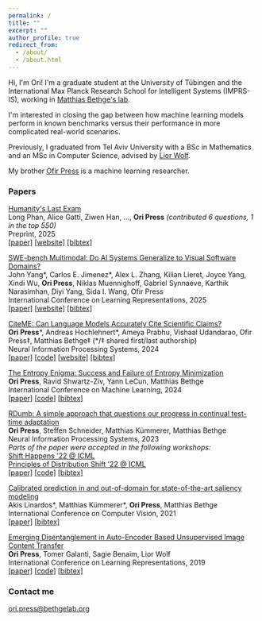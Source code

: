 ```yaml
---
permalink: /
title: ""
excerpt: ""
author_profile: true
redirect_from: 
  - /about/
  - /about.html
---
```


<script>
function toggleBibtex(id) {
    const element = document.getElementById(id);
    if (element.style.display === "none" || element.style.display === "") {
        element.style.display = "block";
    } else {
        element.style.display = "none";
    }
}
</script>

<style>
.bibtex-block {
    display: none;
    background: #f5f5f5;
    padding: 15px;
    margin: 10px 0;
    border-radius: 4px;
    font-family: monospace;
    white-space: pre-wrap;
    font-size: 0.85em;
}

.bibtex-link {
    text-decoration: none;
    cursor: pointer;
}
</style>

Hi, I'm Ori! I'm a graduate student at the University of Tübingen and the International Max Planck Research School for Intelligent Systems (IMPRS-IS), working in [Matthias Bethge's lab](https://bethgelab.org). 

I'm interested in closing the gap between how machine learning models perform in known benchmarks versus their performance in more complicated real-world scenarios.

Previously, I graduated from Tel Aviv University with a BSc in Mathematics and an MSc in Computer Science, advised by [Lior Wolf](https://www.cs.tau.ac.il/~wolf/).

My brother [Ofir Press](https://ofir.io/) is a machine learning researcher.

### Papers

<u>Humanity's Last Exam</u>  
Long Phan, Alice Gatti, Ziwen Han, …, **Ori Press** *(contributed 6 questions, 1 in the top 550)*  
Preprint, 2025  
[[paper]](https://arxiv.org/abs/2501.14249) [[website]](https://agi.safe.ai/) [[bibtex]](javascript:toggleBibtex('bibtex-humanitysexam'))
<div id="bibtex-humanitysexam" class="bibtex-block">@misc{phan2025humanitysexam,
  title={Humanity's Last Exam},
  author={Long Phan and Alice Gatti and Ziwen Han and Nathaniel Li and Josephina Hu and Hugh Zhang and Sean Shi and Michael Choi and Anish Agrawal and Arnav Chopra and Adam Khoja and Ryan Kim and Jason Hausenloy and Oliver Zhang and Mantas Mazeika and Daron Anderson and Tung Nguyen and Mobeen Mahmood and Fiona Feng and Steven Y. Feng and Haoran Zhao and Michael Yu and Varun Gangal and Chelsea Zou and Zihan Wang and Jessica P. Wang and Pawan Kumar and Oleksandr Pokutnyi and Robert Gerbicz and Serguei Popov and John-Clark Levin and Mstyslav Kazakov and Johannes Schmitt and Geoff Galgon and Alvaro Sanchez and Yongki Lee and Will Yeadon and Scott Sauers and Marc Roth and Chidozie Agu and Søren Riis and Fabian Giska and Saiteja Utpala and Zachary Giboney and Gashaw M. Goshu and Joan of Arc Xavier and Sarah-Jane Crowson and Mohinder Maheshbhai Naiya and Noah Burns and Lennart Finke and Zerui Cheng and Hyunwoo Park and Francesco Fournier-Facio and John Wydallis and Mark Nandor and Ankit Singh and Tim Gehrunger and Jiaqi Cai and Ben McCarty and Darling Duclosel and Jungbae Nam and Jennifer Zampese and Ryan G. Hoerr and Aras Bacho and Gautier Abou Loume and Abdallah Galal and Hangrui Cao and Alexis C Garretson and Damien Sileo and Qiuyu Ren and Doru Cojoc and Pavel Arkhipov and Usman Qazi and Lianghui Li and Sumeet Motwani and Christian Schroeder de Witt and Edwin Taylor and Johannes Veith and Eric Singer and Taylor D. Hartman and Paolo Rissone and Jaehyeok Jin and Jack Wei Lun Shi and Chris G. Willcocks and Joshua Robinson and Aleksandar Mikov and Ameya Prabhu and Longke Tang and Xavier Alapont and Justine Leon Uro and Kevin Zhou and Emily de Oliveira Santos and Andrey Pupasov Maksimov and Edward Vendrow and Kengo Zenitani and Julien Guillod and Yuqi Li and Joshua Vendrow and Vladyslav Kuchkin and Ng Ze-An and Pierre Marion and Denis Efremov and Jayson Lynch and Kaiqu Liang and Andrew Gritsevskiy and Dakotah Martinez and Ben Pageler and Nick Crispino and Dimitri Zvonkine and Natanael Wildner Fraga and Saeed Soori and Ori Press and Henry Tang and Julian Salazar and Sean R. Green and Lina Brüssel and Moon Twayana and Aymeric Dieuleveut and T. Ryan Rogers and Wenjin Zhang and Bikun Li and Jinzhou Yang and Arun Rao and Gabriel Loiseau and Mikhail Kalinin and Marco Lukas and Ciprian Manolescu and Subrata Mishra and Ariel Ghislain Kemogne Kamdoum and Tobias Kreiman and Tad Hogg and Alvin Jin and Carlo Bosio and Gongbo Sun and Brian P Coppola and Tim Tarver and Haline Heidinger and Rafael Sayous and Stefan Ivanov and Joseph M Cavanagh and Jiawei Shen and Joseph Marvin Imperial and Philippe Schwaller and Shaipranesh Senthilkuma and Andres M Bran and Ali Dehghan and Andres Algaba and Brecht Verbeken and David Noever and Ragavendran P V and Lisa Schut and Ilia Sucholutsky and Evgenii Zheltonozhskii and Derek Lim and Richard Stanley and Shankar Sivarajan and Tong Yang and John Maar and Julian Wykowski and Martí Oller and Jennifer Sandlin and Anmol Sahu and Yuzheng Hu and Sara Fish and Nasser Heydari and Archimedes Apronti and Kaivalya Rawal and Tobias Garcia Vilchis and Yuexuan Zu and Martin Lackner and James Koppel and Jeremy Nguyen and Daniil S. Antonenko and Steffi Chern and Bingchen Zhao and Pierrot Arsene and Alan Goldfarb and Sergey Ivanov and Rafał Poświata and Chenguang Wang and Daofeng Li and Donato Crisostomi and Andrea Achilleos and Benjamin Myklebust and Archan Sen and David Perrella and Nurdin Kaparov and Mark H Inlow and Allen Zang and Elliott Thornley and Daniil Orel and Vladislav Poritski and Shalev Ben-David and Zachary Berger and Parker Whitfill and Michael Foster and Daniel Munro and Linh Ho and Dan Bar Hava and Aleksey Kuchkin and Robert Lauff and David Holmes and Frank Sommerhage and Keith Schneider and Zakayo Kazibwe and Nate Stambaugh and Mukhwinder Singh and Ilias Magoulas and Don Clarke and Dae Hyun Kim and Felipe Meneguitti Dias and Veit Elser and Kanu Priya Agarwal and Victor Efren Guadarrama Vilchis and Immo Klose and Christoph Demian and Ujjwala Anantheswaran and Adam Zweiger and Guglielmo Albani and Jeffery Li and Nicolas Daans and Maksim Radionov and Václav Rozhoň and Ziqiao Ma and Christian Stump and Mohammed Berkani and Jacob Platnick and Volodymyr Nevirkovets and Luke Basler and Marco Piccardo and Ferenc Jeanplong and Niv Cohen and Josef Tkadlec and Paul Rosu and Piotr Padlewski and Stanislaw Barzowski and Kyle Montgomery and Aline Menezes and Arkil Patel and Zixuan Wang and Jamie Tucker-Foltz and Jack Stade and Tom Goertzen and Fereshteh Kazemi and Jeremiah Milbauer and John Arnold Ambay and Abhishek Shukla and Yan Carlos Leyva Labrador and Alan Givré and Hew Wolff and Vivien Rossbach and Muhammad Fayez Aziz and Younesse Kaddar and Yanxu Chen and Robin Zhang and Jiayi Pan and Antonio Terpin and Niklas Muennighoff and Hailey Schoelkopf and Eric Zheng and Avishy Carmi and Adam Jones and Jainam Shah and Ethan D. L. Brown and Kelin Zhu and Max Bartolo and Richard Wheeler and Andrew Ho and Shaul Barkan and Jiaqi Wang and Martin Stehberger and Egor Kretov and Kaustubh Sridhar and Zienab EL-Wasif and Anji Zhang and Daniel Pyda and Joanna Tam and David M. Cunningham and Vladimir Goryachev and Demosthenes Patramanis and Michael Krause and Andrew Redenti and Daniel Bugas and David Aldous and Jesyin Lai and Shannon Coleman and Mohsen Bahaloo and Jiangnan Xu and Sangwon Lee and Sandy Zhao and Ning Tang and Michael K. Cohen and Micah Carroll and Orr Paradise and Jan Hendrik Kirchner and Stefan Steinerberger and Maksym Ovchynnikov and Jason O. Matos and Adithya Shenoy and Benedito Alves de Oliveira Junior and Michael Wang and Yuzhou Nie and Paolo Giordano and Philipp Petersen and Anna Sztyber-Betley and Priti Shukla and Jonathan Crozier and Antonella Pinto and Shreyas Verma and Prashant Joshi and Zheng-Xin Yong and Allison Tee and Jérémy Andréoletti and Orion Weller and Raghav Singhal and Gang Zhang and Alexander Ivanov and Seri Khoury and Hamid Mostaghimi and Kunvar Thaman and Qijia Chen and Tran Quoc Khánh and Jacob Loader and Stefano Cavalleri and Hannah Szlyk and Zachary Brown and Jonathan Roberts and William Alley and Kunyang Sun and Ryan Stendall and Max Lamparth and Anka Reuel and Ting Wang and Hanmeng Xu and Sreenivas Goud Raparthi and Pablo Hernández-Cámara and Freddie Martin and Dmitry Malishev and Thomas Preu and Tomek Korbak and Marcus Abramovitch and Dominic Williamson and Ziye Chen and Biró Bálint and M Saiful Bari and Peyman Kassani and Zihao Wang and Behzad Ansarinejad and Laxman Prasad Goswami and Yewen Sun and Hossam Elgnainy and Daniel Tordera and George Balabanian and Earth Anderson and Lynna Kvistad and Alejandro José Moyano and Rajat Maheshwari and Ahmad Sakor and Murat Eron and Isaac C. McAlister and Javier Gimenez and Innocent Enyekwe and Andrew Favre D. O. and Shailesh Shah and Xiaoxiang Zhou and Firuz Kamalov and Ronald Clark and Sherwin Abdoli and Tim Santens and Khalida Meer and Harrison K Wang and Kalyan Ramakrishnan and Evan Chen and Alessandro Tomasiello and G. Bruno De Luca and Shi-Zhuo Looi and Vinh-Kha Le and Noam Kolt and Niels Mündler and Avi Semler and Emma Rodman and Jacob Drori and Carl J Fossum and Milind Jagota and Ronak Pradeep and Honglu Fan and Tej Shah and Jonathan Eicher and Michael Chen and Kushal Thaman and William Merrill and Carter Harris and Jason Gross and Ilya Gusev and Asankhaya Sharma and Shashank Agnihotri and Pavel Zhelnov and Siranut Usawasutsakorn and Mohammadreza Mofayezi and Sergei Bogdanov and Alexander Piperski and Marc Carauleanu and David K. Zhang and Dylan Ler and Roman Leventov and Ignat Soroko and Thorben Jansen and Pascal Lauer and Joshua Duersch and Vage Taamazyan and Wiktor Morak and Wenjie Ma and William Held and Tran Đuc Huy and Ruicheng Xian and Armel Randy Zebaze and Mohanad Mohamed and Julian Noah Leser and Michelle X Yuan and Laila Yacar and Johannes Lengler and Hossein Shahrtash and Edson Oliveira and Joseph W. Jackson and Daniel Espinosa Gonzalez and Andy Zou and Muthu Chidambaram and Timothy Manik and Hector Haffenden and Dashiell Stander and Ali Dasouqi and Alexander Shen and Emilien Duc and Bita Golshani and David Stap and Mikalai Uzhou and Alina Borisovna Zhidkovskaya and Lukas Lewark and Mátyás Vincze and Dustin Wehr and Colin Tang and Zaki Hossain and Shaun Phillips and Jiang Muzhen and Fredrik Ekström and Angela Hammon and Oam Patel and Nicolas Remy and Faraz Farhidi and George Medley and Forough Mohammadzadeh and Madellene Peñaflor and Haile Kassahun and Alena Friedrich and Claire Sparrow and Taom Sakal and Omkar Dhamane and Ali Khajegili Mirabadi and Eric Hallman and Mike Battaglia and Mohammad Maghsoudimehrabani and Hieu Hoang and Alon Amit and Dave Hulbert and Roberto Pereira and Simon Weber and Stephen Mensah and Nathan Andre and Anton Peristyy and Chris Harjadi and Himanshu Gupta and Stephen Malina and Samuel Albanie and Will Cai and Mustafa Mehkary and Frank Reidegeld and Anna-Katharina Dick and Cary Friday and Jasdeep Sidhu and Wanyoung Kim and Mariana Costa and Hubeyb Gurdogan and Brian Weber and Harsh Kumar and Tong Jiang and Arunim Agarwal and Chiara Ceconello and Warren S. Vaz and Chao Zhuang and Haon Park and Andrew R. Tawfeek and Daattavya Aggarwal and Michael Kirchhof and Linjie Dai and Evan Kim and Johan Ferret and Yuzhou Wang and Minghao Yan and Krzysztof Burdzy and Lixin Zhang and Antonio Franca and Diana T. Pham and Kang Yong Loh and Joshua Robinson and Shreen Gul and Gunjan Chhablani and Zhehang Du and Adrian Cosma and Colin White and Robin Riblet and Prajvi Saxena and Jacob Votava and Vladimir Vinnikov and Ethan Delaney and Shiv Halasyamani and Syed M. Shahid and Jean-Christophe Mourrat and Lavr Vetoshkin and Renas Bacho and Vincent Ginis and Aleksandr Maksapetyan and Florencia de la Rosa and Xiuyu Li and Guillaume Malod and Leon Lang and Julien Laurendeau and Fatimah Adesanya and Julien Portier and Lawrence Hollom and Victor Souza and Yuchen Anna Zhou and Yiğit Yalın and Gbenga Daniel Obikoya and Luca Arnaboldi and Rai and Filippo Bigi and Kaniuar Bacho and Pierre Clavier and Gabriel Recchia and Mara Popescu and Nikita Shulga and Ngefor Mildred Tanwie and Thomas C. H. Lux and Ben Rank and Colin Ni and Alesia Yakimchyk and Huanxu and Liu and Olle Häggström and Emil Verkama and Himanshu Narayan and Hans Gundlach and Leonor Brito-Santana and Brian Amaro and Vivek Vajipey and Rynaa Grover and Yiyang Fan and Gabriel Poesia Reis e Silva and Linwei Xin and Yosi Kratish and Jakub Łucki and Wen-Ding Li and Justin Xu and Kevin Joseph Scaria and Freddie Vargus and Farzad Habibi and Long and Lian and Emanuele Rodolà and Jules Robins and Vincent Cheng and Declan Grabb and Ida Bosio and Tony Fruhauff and Ido Akov and Eve J. Y. Lo and Hao Qi and Xi Jiang and Ben Segev and Jingxuan Fan and Sarah Martinson and Erik Y. Wang and Kaylie Hausknecht and Michael P. Brenner and Mao Mao and Yibo Jiang and Xinyu Zhang and David Avagian and Eshawn Jessica Scipio and Muhammad Rehan Siddiqi and Alon Ragoler and Justin Tan and Deepakkumar Patil and Rebeka Plecnik and Aaron Kirtland and Roselynn Grace Montecillo and Stephane Durand and Omer Faruk Bodur and Zahra Adoul and Mohamed Zekry and Guillaume Douville and Ali Karakoc and Tania C. B. Santos and Samir Shamseldeen and Loukmane Karim and Anna Liakhovitskaia and Nate Resman and Nicholas Farina and Juan Carlos Gonzalez and Gabe Maayan and Sarah Hoback and Rodrigo De Oliveira Pena and Glen Sherman and Hodjat Mariji and Rasoul Pouriamanesh and Wentao Wu and Gözdenur Demir and Sandra Mendoza and Ismail Alarab and Joshua Cole and Danyelle Ferreira and Bryan Johnson and Hsiaoyun Milliron and Mohammad Safdari and Liangti Dai and Siriphan Arthornthurasuk and Alexey Pronin and Jing Fan and Angel Ramirez-Trinidad and Ashley Cartwright and Daphiny Pottmaier and Omid Taheri and David Outevsky and Stanley Stepanic and Samuel Perry and Luke Askew and Raúl Adrián Huerta Rodríguez and Abdelkader Dendane and Sam Ali and Ricardo Lorena and Krishnamurthy Iyer and Sk Md Salauddin and Murat Islam and Juan Gonzalez and Josh Ducey and Russell Campbell and Maja Somrak and Vasilios Mavroudis and Eric Vergo and Juehang Qin and Benjámin Borbás and Eric Chu and Jack Lindsey and Anil Radhakrishnan and Antoine Jallon and I. M. J. McInnis and Alex Hoover and Sören Möller and Song Bian and John Lai and Tejal Patwardhan and Summer Yue and Alexandr Wang and Dan Hendrycks}
  year={2025},
  eprint={2501.14249},
  archivePrefix={arXiv},
  primaryClass={cs.LG},
  url={https://arxiv.org/abs/2501.14249},
}</div>

<u>SWE-bench Multimodal: Do AI Systems Generalize to Visual Software Domains?</u>  
John Yang\*, Carlos E. Jimenez\*, Alex L. Zhang, Kilian Lieret, Joyce Yang, Xindi Wu, **Ori Press**, Niklas Muennighoff, Gabriel Synnaeve, Karthik Narasimhan, Diyi Yang, Sida I. Wang, Ofir Press  
International Conference on Learning Representations, 2025  
[[paper]](https://www.swebench.com/assets/paper.pdf) [[website]](https://www.swebench.com/multimodal) [[bibtex]](javascript:toggleBibtex('bibtex-swebench'))
<div id="bibtex-swebench" class="bibtex-block">@inproceedings{yang2025swebench,
  title={SWE-bench Multimodal: Do AI Systems Generalize to Visual Software Domains?},
  author={Yang, John and Jimenez, Carlos E. and Zhang, Alex L. and Lieret, Kilian and Yang, Joyce and Wu, Xindi and Press, Ori and Muennighoff, Niklas and Synnaeve, Gabriel and Narasimhan, Karthik and Yang, Diyi and Wang, Sida I. and Press, Ofir},
  booktitle={International Conference on Learning Representations},
  year={2025},
  url={https://arxiv.org/abs/2410.03859},
  note={Available at \url{https://www.swebench.com/multimodal}}
}</div>

<u>CiteME: Can Language Models Accurately Cite Scientific Claims?</u>  
**Ori Press**\*, Andreas Hochlehnert*, Ameya Prabhu, Vishaal Udandarao, Ofir Press‡, Matthias Bethge‡ (\*/‡ shared first/last authorship)  
Neural Information Processing Systems, 2024  
[[paper]](https://arxiv.org/pdf/2407.12861) [[code]](https://github.com/bethgelab/CiteME/) [[website]](https://citeme.ai) [[bibtex]](javascript:toggleBibtex('bibtex-citeme'))
<div id="bibtex-citeme" class="bibtex-block">@inproceedings{press2024citeme,
  title={CiteME: Can Language Models Accurately Cite Scientific Claims?},
  author={Press, Ori and Hochlehnert, Andreas and Prabhu, Ameya and Udandarao, Vishaal and Press, Ofir and Bethge, Matthias},
  booktitle={Neural Information Processing Systems},
  year={2024},
  url={https://arxiv.org/pdf/2407.12861},
  note={Available at \url{https://citeme.ai}}
}</div>

<u>The Entropy Enigma: Success and Failure of Entropy Minimization</u>  
**Ori Press**, Ravid Shwartz-Ziv, Yann LeCun, Matthias Bethge  
International Conference on Machine Learning, 2024  
[[paper]](https://arxiv.org/pdf/2405.05012) [[code]](https://github.com/oripress/EntropyEnigma) [[bibtex]](javascript:toggleBibtex('bibtex-entropy'))
<div id="bibtex-entropy" class="bibtex-block">@inproceedings{press2024entropy,
  title     = {The Entropy Enigma: Success and Failure of Entropy Minimization},
  author    = {Press, Ori and Shwartz-Ziv, Ravid and LeCun, Yann and Bethge, Matthias},
  booktitle = {Proceedings of the 41st International Conference on Machine Learning},
  year      = {2024},
  volume    = {235},
  pages     = {41064--41085},
  publisher = {PMLR},
  address   = {Vienna, Austria},
  url       = {https://proceedings.mlr.press/v235/press24a.html},
  pdf       = {https://raw.githubusercontent.com/mlresearch/v235/main/assets/press24a/press24a.pdf},
  note      = {Code available at \url{https://github.com/oripress/EntropyEnigma}}
}

}</div>

<u>RDumb: A simple approach that questions our progress in continual test-time adaptation</u>  
**Ori Press**, Steffen Schneider, Matthias Kümmerer, Matthias Bethge  
Neural Information Processing Systems, 2023  
*Parts of the paper were accepted in the following workshops:*  
[Shift Happens '22 @ ICML](https://shift-happens-benchmark.github.io/papers.html)  
[Principles of Distribution Shift '22 @ ICML](https://sites.google.com/view/icml-2022-pods/accepted-papers)  
[[paper]](https://arxiv.org/abs/2306.05401) [[code]](https://github.com/oripress/CCC) [[bibtex]](javascript:toggleBibtex('bibtex-rdumb'))
<div id="bibtex-rdumb" class="bibtex-block">@inproceedings{press2023rdumb,
  title={RDumb: A simple approach that questions our progress in continual test-time adaptation},
  author={Press, Ori and Schneider, Steffen and Kümmerer, Matthias and Bethge, Matthias},
  booktitle={Neural Information Processing Systems},
  year={2023},
  url={https://arxiv.org/abs/2306.05401},
  note={Available at \url{https://github.com/oripress/CCC}.}
}</div>

<u>Calibrated prediction in and out-of-domain for state-of-the-art saliency modeling</u>  
Akis Linardos\*, Matthias Kümmerer\*, **Ori Press**, Matthias Bethge  
International Conference on Computer Vision, 2021  
[[paper]](https://arxiv.org/pdf/2105.12441.pdf) [[bibtex]](javascript:toggleBibtex('bibtex-calibrated'))
<div id="bibtex-calibrated" class="bibtex-block">@inproceedings{linardos2021calibrated,
  title={Calibrated prediction in and out-of-domain for state-of-the-art saliency modeling},
  author={Linardos, Akis and Kümmerer, Matthias and Press, Ori and Bethge, Matthias},
  booktitle={International Conference on Computer Vision},
  year={2021},
  url={https://arxiv.org/pdf/2105.12441.pdf},
}</div>

<u>Emerging Disentanglement in Auto-Encoder Based Unsupervised Image Content Transfer</u>  
**Ori Press**, Tomer Galanti, Sagie Benaim, Lior Wolf  
International Conference on Learning Representations, 2019  
[[paper]](https://openreview.net/pdf?id=BylE1205Fm) [[code]](https://github.com/oripress/ContentDisentanglement) [[bibtex]](javascript:toggleBibtex('bibtex-emerging'))
<div id="bibtex-emerging" class="bibtex-block">@inproceedings{press2019disentanglement,
  title={Emerging Disentanglement in Auto-Encoder Based Unsupervised Image Content Transfer},
  author={Press, Ori and Galanti, Tomer and Benaim, Sagie and Wolf, Lior},
  booktitle={International Conference on Learning Representations},
  year={2019},
  url={https://openreview.net/pdf?id=BylE1205Fm},
  note={Available at \url{https://github.com/oripress/ContentDisentanglement}}
}</div>


### Contact me

[ori.press@bethgelab.org](mailto:ori.press@bethgelab.org)
